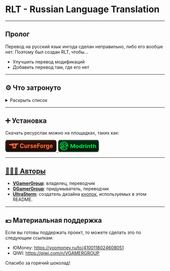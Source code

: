 # RLT - Russian Language Translation

---

## Пролог

Перевод на русский язык ингода сделан неправильно, либо его вообше нет.
Поэтому был создан RLT, чтобы…
* Улучшить перевод модификаций
* Добавить перевод там, где его нет

---

## ⚙️ Что затронуто

<details>
<summary>Раскрыть список</summary>
<br>

    Таблица отображает состояние последней версии ресурспака
    
### Условные обозначения
* ✅ — перевод опубликован
* 🖋️ — написание перевода

| Модификация | Перевод |
| - | - |
| [Applied Energistics 2](https://www.curseforge.com/minecraft/mc-mods/applied-energistics-2) |      ✅ |
| [Additional Additions](https://modrinth.com/mod/addadd) |      ✅ |
| [AppleSkin](https://modrinth.com/mod/appleskin) |      ✅ |
| [Automatic Tool Swap](https://www.curseforge.com/minecraft/mc-mods/automatic-tool-swap) |      ✅ |
| [Better Biome Blend](https://modrinth.com/mod/better-biome-blend) |      ✅ |
| [Better Mods Button](https://modrinth.com/mod/better-mods-button) |      ✅ |
| [Catalogue](https://www.curseforge.com/minecraft/mc-mods/catalogue) |      ✅ |
| [Chat Heads](https://modrinth.com/mod/chat-heads) |      ✅ |
| [Configured](https://www.curseforge.com/minecraft/mc-mods/configured) |      ✅ |
| [Controlling](https://beta.curseforge.com/minecraft/mc-mods/controlling) |      ✅ |
| [Cosmetic Armor Reworked](https://www.curseforge.com/minecraft/mc-mods/cosmetic-armor-reworked) |      ✅ |
| [Domestication Innovation](https://www.curseforge.com/minecraft/mc-mods/domestication-innovation) |      ✅ | 
| [Enchantment Descriptions](https://www.curseforge.com/minecraft/mc-mods/enchantment-descriptions) |      ✅ |
| [EntityCulling](https://modrinth.com/mod/entityculling) |      ✅ |
| [Forge](https://files.minecraftforge.net/net/minecraftforge/forge) |      ✅ |
| [Lucky Block](https://www.luckyblockmod.com) |      ✅ |
| [Mod Menu](https://modrinth.com/mod/modmenu) |      ✅ |
| [Raised](https://modrinth.com/mod/raised) |      ✅ |
| [Rotten Creatures](https://modrinth.com/mod/rottencreatures) |      ✅ |
| [Simple Corinthium](https://www.curseforge.com/minecraft/mc-mods/simple-corinthium) |      ✅ |
| [Simple Weapons for Better Combat](https://www.curseforge.com/minecraft/mc-mods/simple-weapons-for-better-combat) |      ✅ |
| [Smooth Boot (Fabric)](https://modrinth.com/mod/smoothboot-fabric)<br>[Smooth Boot (Reloaded)](https://modrinth.com/mod/smooth-boot-reloaded) |      ✅ |

Список будет пополняться.

</details>

---

## ➕ Установка

Скачать ресурспак можно на площадках, таких как:

<a href="https://www.curseforge.com/minecraft/texture-packs/mods-ru">
    <img height="38" src="Иконки/curseforge.svg">
<a href="https://modrinth.com/resourcepack/mods-ru">
    <img height="38" src="Иконки/modrinth.svg">

---

## 🧑‍🤝‍🧑 Авторы

* [**VGamerGroup**](https://github.com/RushanM): владелец, переводчик
* [**GGamerGroup**](https://github.com/RushanM): придумыватель, переводчик 
* [**UltraStorm**](https://github.com/intergrav): cоздатель дизайна [кнопок](https://github.com/intergrav/devins-badges), используемых в этом README.

---

## 💴 Материальная поддержка

Если вы готовы поддержать проект, то можете сделать это по следующим ссылкам:

* ЮMoney: <https://yoomoney.ru/to/4100118024608051>
* QIWI: <https://qiwi.com/n/VGAMERGROUP>

Спасибо за горячий шоколад!
